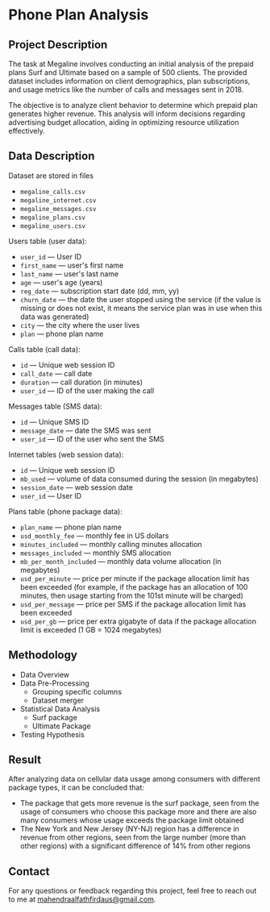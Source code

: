 # Phone Plan Analysis

## Project Description
The task at Megaline involves conducting an initial analysis of the prepaid plans Surf and Ultimate based on a sample of 500 clients. The provided dataset includes information on client demographics, plan subscriptions, and usage metrics like the number of calls and messages sent in 2018.

The objective is to analyze client behavior to determine which prepaid plan generates higher revenue. This analysis will inform decisions regarding advertising budget allocation, aiding in optimizing resource utilization effectively.

## Data Description
Dataset are stored in files
- `megaline_calls.csv`
- `megaline_internet.csv`
- `megaline_messages.csv`
- `megaline_plans.csv`
- `megaline_users.csv`

Users table (user data):
- `user_id` — User ID
- `first_name` — user's first name
- `last_name` — user's last name
- `age` — user's age (years)
- `reg_date` — subscription start date (dd, mm, yy)
- `churn_date` — the date the user stopped using the service (if the value is missing or does not exist, it means the service plan was in use when this data was generated)
- `city` — the city where the user lives
- `plan` — phone plan name

Calls table (call data):
- `id` — Unique web session ID
- `call_date` — call date
- `duration` — call duration (in minutes)
- `user_id` — ID of the user making the call

Messages table (SMS data):
- `id` — Unique SMS ID
- `message_date` — date the SMS was sent
- `user_id` — ID of the user who sent the SMS

Internet tables (web session data):
- `id` — Unique web session ID
- `mb_used` — volume of data consumed during the session (in megabytes)
- `session_date` — web session date
- `user_id` — User ID

Plans table (phone package data):
- `plan_name` — phone plan name
- `usd_monthly_fee` — monthly fee in US dollars
- `minutes_included` — monthly calling minutes allocation
- `messages_included` — monthly SMS allocation
- `mb_per_month_included` — monthly data volume allocation (in megabytes)
- `usd_per_minute` — price per minute if the package allocation limit has been exceeded (for example, if the package has an allocation of 100 minutes, then usage starting from the 101st minute will be charged)
- `usd_per_message` — price per SMS if the package allocation limit has been exceeded
- `usd_per_gb` — price per extra gigabyte of data if the package allocation limit is exceeded (1 GB = 1024 megabytes)

## Methodology
- Data Overview
- Data Pre-Processing
  - Grouping specific columns
  - Dataset merger
- Statistical Data Analysis
  - Surf package
  - Ultimate Package
- Testing Hypothesis

## Result
After analyzing data on cellular data usage among consumers with different package types, it can be concluded that:
    
- The package that gets more revenue is the surf package, seen from the usage of consumers who choose this package more and there are also many consumers whose usage exceeds the package limit obtained
- The New York and New Jersey (NY-NJ) region has a difference in revenue from other regions, seen from the large number (more than other regions) with a significant difference of 14% from other regions

## Contact
For any questions or feedback regarding this project, feel free to reach out to me at mahendraalfathfirdaus@gmail.com.
